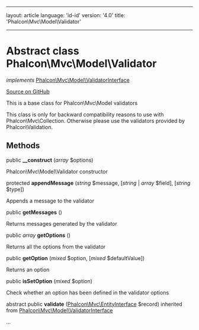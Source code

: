* * *

layout: article language: 'id-id' version: '4.0' title: 'Phalcon\Mvc\Model\Validator'

* * *

# Abstract class **Phalcon\Mvc\Model\Validator**

*implements* [Phalcon\Mvc\Model\ValidatorInterface](/4.0/en/api/Phalcon_Mvc_Model_ValidatorInterface)

<a href="https://github.com/phalcon/cphalcon/tree/v4.0.0/phalcon/mvc/model/validator.zep" class="btn btn-default btn-sm">Source on GitHub</a>

This is a base class for Phalcon\Mvc\Model validators

This class is only for backward compatibility reasons to use with Phalcon\Mvc\Collection. Otherwise please use the validators provided by Phalcon\Validation.

## Methods

public **__construct** (*array* $options)

Phalcon\Mvc\Model\Validator constructor

protected **appendMessage** (*string* $message, [*string* | *array* $field], [*string* $type])

Appends a message to the validator

public **getMessages** ()

Returns messages generated by the validator

public *array* **getOptions** ()

Returns all the options from the validator

public **getOption** (*mixed* $option, [*mixed* $defaultValue])

Returns an option

public **isSetOption** (*mixed* $option)

Check whether an option has been defined in the validator options

abstract public **validate** ([Phalcon\Mvc\EntityInterface](/4.0/en/api/Phalcon_Mvc_EntityInterface) $record) inherited from [Phalcon\Mvc\Model\ValidatorInterface](/4.0/en/api/Phalcon_Mvc_Model_ValidatorInterface)

...